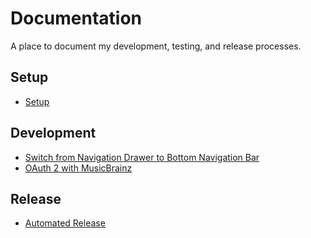 # Documentation

A place to document my development, testing, and release processes.

## Setup

- [Setup](./setup.md)

## Development

- [Switch from Navigation Drawer to Bottom Navigation Bar](./implemented/drawer_to_bottom_nav.md)
- [OAuth 2 with MusicBrainz](./implemented/oauth_musicbrainz.md)

## Release
- [Automated Release](./automated_release.md)
